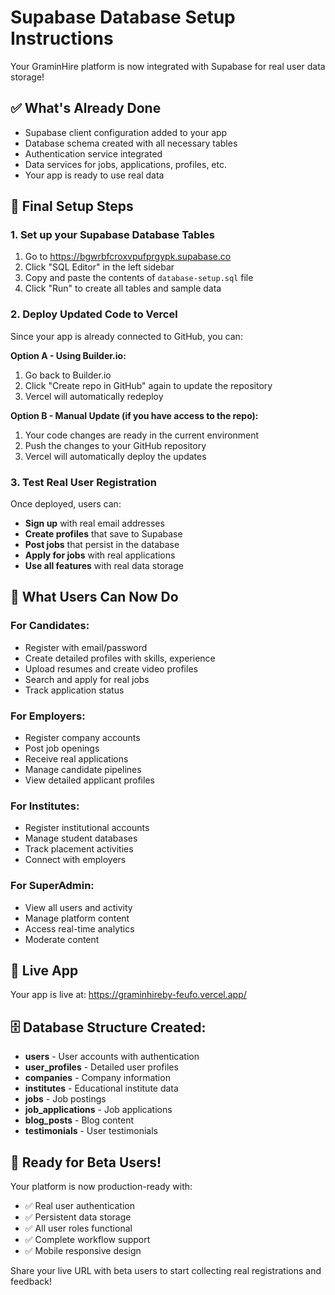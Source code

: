 # Supabase Database Setup Instructions

Your GraminHire platform is now integrated with Supabase for real user data storage!

## ✅ What's Already Done

- Supabase client configuration added to your app
- Database schema created with all necessary tables
- Authentication service integrated
- Data services for jobs, applications, profiles, etc.
- Your app is ready to use real data

## 🔧 Final Setup Steps

### 1. Set up your Supabase Database Tables

1. Go to https://bgwrbfcroxvpufprgypk.supabase.co
2. Click "SQL Editor" in the left sidebar
3. Copy and paste the contents of `database-setup.sql` file
4. Click "Run" to create all tables and sample data

### 2. Deploy Updated Code to Vercel

Since your app is already connected to GitHub, you can:

**Option A - Using Builder.io:**

1. Go back to Builder.io
2. Click "Create repo in GitHub" again to update the repository
3. Vercel will automatically redeploy

**Option B - Manual Update (if you have access to the repo):**

1. Your code changes are ready in the current environment
2. Push the changes to your GitHub repository
3. Vercel will automatically deploy the updates

### 3. Test Real User Registration

Once deployed, users can:

- **Sign up** with real email addresses
- **Create profiles** that save to Supabase
- **Post jobs** that persist in the database
- **Apply for jobs** with real applications
- **Use all features** with real data storage

## 🎯 What Users Can Now Do

### For Candidates:

- Register with email/password
- Create detailed profiles with skills, experience
- Upload resumes and create video profiles
- Search and apply for real jobs
- Track application status

### For Employers:

- Register company accounts
- Post job openings
- Receive real applications
- Manage candidate pipelines
- View detailed applicant profiles

### For Institutes:

- Register institutional accounts
- Manage student databases
- Track placement activities
- Connect with employers

### For SuperAdmin:

- View all users and activity
- Manage platform content
- Access real-time analytics
- Moderate content

## 🔗 Live App

Your app is live at: https://graminhireby-feufo.vercel.app/

## 🗄️ Database Structure Created:

- **users** - User accounts with authentication
- **user_profiles** - Detailed user profiles
- **companies** - Company information
- **institutes** - Educational institute data
- **jobs** - Job postings
- **job_applications** - Job applications
- **blog_posts** - Blog content
- **testimonials** - User testimonials

## 🚀 Ready for Beta Users!

Your platform is now production-ready with:

- ✅ Real user authentication
- ✅ Persistent data storage
- ✅ All user roles functional
- ✅ Complete workflow support
- ✅ Mobile responsive design

Share your live URL with beta users to start collecting real registrations and feedback!
